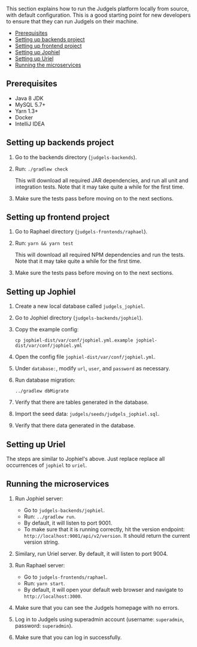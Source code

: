 This section explains how to run the Judgels platform locally from source, with default configuration. This is a good starting point for new developers to ensure that they can run Judgels on their machine.

- [Prerequisites](#prerequisites)
- [Setting up backends project](#setting-up-backends-project)
- [Setting up frontend project](#setting-up-frontend-project)
- [Setting up Jophiel](#setting-up-jophiel)
- [Setting up Uriel](#setting-up-uriel)
- [Running the microservices](#running-the-microservices)

## Prerequisites

- Java 8 JDK
- MySQL 5.7+
- Yarn 1.3+
- Docker
- IntelliJ IDEA

## Setting up backends project

1. Go to the backends directory (`judgels-backends`).
1. Run: `./gradlew check`

   This will download all required JAR dependencies, and run all unit and integration tests. Note that it may take quite a while for the first time.

1. Make sure the tests pass before moving on to the next sections.

## Setting up frontend project

1. Go to Raphael directory (`judgels-frontends/raphael`).
1. Run: `yarn && yarn test`

   This will download all required NPM dependencies and run the tests. Note that it may take quite a while for the first time.

1. Make sure the tests pass before moving on to the next sections.

## Setting up Jophiel

1. Create a new local database called `judgels_jophiel`.
1. Go to Jophiel directory (`judgels-backends/jophiel`).
1. Copy the example config:

       cp jophiel-dist/var/conf/jophiel.yml.example jophiel-dist/var/conf/jophiel.yml

1. Open the config file `jophiel-dist/var/conf/jophiel.yml`.
1. Under `database:`, modify `url`, `user`, and `password` as necessary.
1. Run database migration:

       ../gradlew dbMigrate

1. Verify that there are tables generated in the database.
1. Import the seed data: `judgels/seeds/judgels_jophiel.sql`.
1. Verify that there data generated in the database.

## Setting up Uriel

The steps are similar to Jophiel's above. Just replace replace all occurrences of `jophiel` to `uriel`.

## Running the microservices

1. Run Jophiel server:

   - Go to `judgels-backends/jophiel`.
   - Run: `../gradlew run`.
   - By default, it will listen to port 9001.
   - To make sure that it is running correctly, hit the version endpoint: `http://localhost:9001/api/v2/version`. It should return the current version string.

1. Similary, run Uriel server. By default, it will listen to port 9004.
1. Run Raphael server:

   - Go to `judgels-frontends/raphael`.
   - Run: `yarn start`.
   - By default, it will open your default web browser and navigate to `http://localhost:3000`.

1. Make sure that you can see the Judgels homepage with no errors.
1. Log in to Judgels using superadmin account (username: `superadmin`, password: `superadmin`).
1. Make sure that you can log in successfully.
